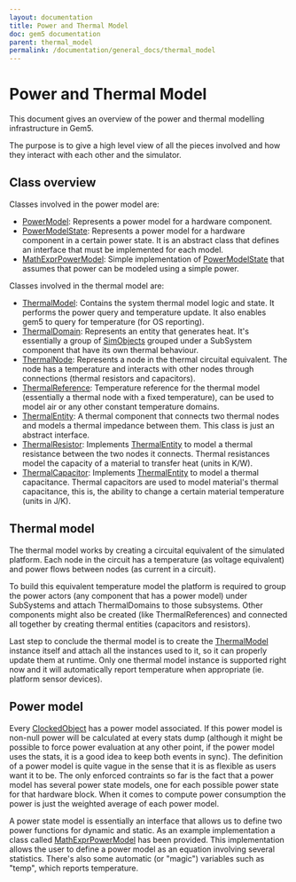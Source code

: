 ```yaml
---
layout: documentation
title: Power and Thermal Model
doc: gem5 documentation
parent: thermal_model
permalink: /documentation/general_docs/thermal_model
---
```


# Power and Thermal Model

This document gives an overview of the power and thermal modelling
infrastructure in Gem5.

The purpose is to give a high level view of all the pieces involved and how
they interact with each other and the simulator.

## Class overview

Classes involved in the power model are:

* [PowerModel](http://doxygen.gem5.org/release/current/classgem5_1_1ThermalResistor.html):
Represents a power model for a hardware component.
* [PowerModelState](
http://doxygen.gem5.org/release/current/classgem5_1_1PowerModelState.html): Represents a
power model for a hardware component in a certain power state. It is an
abstract class that defines an interface that must be implemented for each
model.
* [MathExprPowerModel](
http://doxygen.gem5.org/release/current/classgem5_1_1MathExprPowerModel.html): Simple
implementation of [PowerModelState](
http://doxygen.gem5.org/release/current/classgem5_1_1PowerModelState.html) that assumes
that power can be modeled using a simple power.

Classes involved in the thermal model are:

* [ThermalModel](http://doxygen.gem5.org/release/current/classgem5_1_1ThermalModel.html):
Contains the system thermal model logic and state. It performs the power query
and temperature update. It also enables gem5 to query for temperature (for OS
reporting).
* [ThermalDomain](http://doxygen.gem5.org/release/current/classgem5_1_1ThermalDomain.html):
Represents an entity that generates heat. It's essentially a group of
[SimObjects](http://doxygen.gem5.org/release/current/classgem5_1_1SubSystem.html) grouped
under a SubSystem component that have its own thermal behaviour.
* [ThermalNode](http://doxygen.gem5.org/release/current/classgem5_1_1ThermalNode.html):
Represents a node in the thermal circuital equivalent. The node has a
temperature and interacts with other nodes through connections (thermal
resistors and capacitors).
* [ThermalReference](
http://doxygen.gem5.org/release/current/classgem5_1_1ThermalReference.html): Temperature
reference for the thermal model (essentially a thermal node with a fixed
temperature), can be used to model air or any other constant temperature
domains.
* [ThermalEntity](http://doxygen.gem5.org/release/current/classgem5_1_1ThermalEntity.html):
A thermal component that connects two thermal nodes and models a thermal
impedance between them. This class is just an abstract interface.
* [ThermalResistor](
http://doxygen.gem5.org/release/current/classgem5_1_1ThermalResistor.html): Implements
[ThermalEntity](http://doxygen.gem5.org/release/current/classgem5_1_1ThermalEntity.html) to
model a thermal resistance between the two nodes it connects. Thermal
resistances model the capacity of a material to transfer heat (units in K/W).
* [ThermalCapacitor](
http://doxygen.gem5.org/release/current/classgem5_1_1ThermalCapacitor.html): Implements
[ThermalEntity](http://doxygen.gem5.org/release/current/classgem5_1_1ThermalEntity.html) to
model a thermal capacitance. Thermal capacitors are used to model material's
thermal capacitance, this is, the ability to change a certain material
temperature (units in J/K).

## Thermal model

The thermal model works by creating a circuital equivalent of the simulated
platform. Each node in the circuit has a temperature (as voltage equivalent)
and power flows between nodes (as current in a circuit).

To build this equivalent temperature model the platform is required to group
the power actors (any component that has a power model) under SubSystems and
attach ThermalDomains to those subsystems. Other components might also be
created (like ThermalReferences) and connected all together by creating thermal
entities (capacitors and resistors).

Last step to conclude the thermal model is to create the [ThermalModel](
http://doxygen.gem5.org/release/current/classgem5_1_1ThermalModel.html) instance itself and
attach all the instances used to it, so it can properly update them at runtime.
Only one thermal model instance is supported right now and it will
automatically report temperature when appropriate (ie. platform sensor
devices).

## Power model

Every [ClockedObject](
http://doxygen.gem5.org/release/current/classgem5_1_1ClockedObject.html) has a power model
associated. If this power model is non-null power will be calculated at every
stats dump (although it might be possible to force power evaluation at any
other point, if the power model uses the stats, it is a good idea to keep both
events in sync). The definition of a power model is quite vague in the sense
that it is as flexible as users want it to be. The only enforced contraints so
far is the fact that a power model has several power state models, one for each
possible power state for that hardware block. When it comes to compute power
consumption the power is just the weighted average of each power model.

A power state model is essentially an interface that allows us to define two
power functions for dynamic and static. As an example implementation a class
called [MathExprPowerModel](
http://doxygen.gem5.org/release/current/classgem5_1_1MathExprPowerModel.html) has been
provided. This implementation allows the user to define a power model as an
equation involving several statistics. There's also some automatic (or "magic")
variables such as "temp", which reports temperature.
